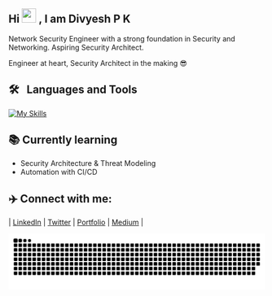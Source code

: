 ## Hi <img src="https://media.giphy.com/media/hvRJCLFzcasrR4ia7z/giphy.gif" width="28px" height="28px"> , I am Divyesh P K

Network Security Engineer with a strong foundation in Security and Networking. Aspiring Security Architect.

Engineer at heart, Security Architect in the making 😎


## 🛠 &nbsp; Languages and Tools
[![My Skills](https://skillicons.dev/icons?i=ansible,aws,bash,cpp,docker,jenkins,kubernetes,python)](https://github.com/pkdiv)

## 📚 Currently learning

- Security Architecture & Threat Modeling  
- Automation with CI/CD

          
## ✈️ Connect with me:
          

| [LinkedIn](https://www.linkedin.com/in/divyeshpk/) | [Twitter](https://twitter.com/pkdivyesh) | [Portfolio](https://pkdiv.com/) | [Medium](https://medium.com/@pkdiv) | 

<picture>
  <source media="(prefers-color-scheme: dark)" srcset="https://raw.githubusercontent.com/pkdiv/pkdiv/output/github-snake-dark.svg" />
  <source media="(prefers-color-scheme: light)" srcset="https://raw.githubusercontent.com/pkdiv/pkdiv/output/github-snake.svg" />
  <img alt="github-snake" src="https://raw.githubusercontent.com/pkdiv/pkdiv/output/github-snake.svg" />
</picture>

